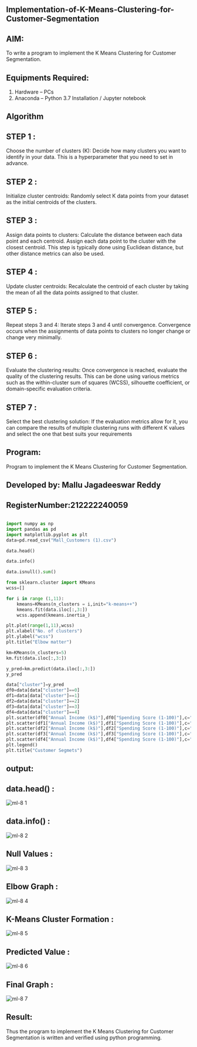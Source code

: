 ## Implementation-of-K-Means-Clustering-for-Customer-Segmentation

## AIM:
To write a program to implement the K Means Clustering for Customer Segmentation.

## Equipments Required:
1. Hardware – PCs
2. Anaconda – Python 3.7 Installation / Jupyter notebook

## Algorithm
## STEP 1 :
Choose the number of clusters (K): Decide how many clusters you want to identify in your data. This is a hyperparameter that you need to set in advance.

## STEP 2 :
Initialize cluster centroids: Randomly select K data points from your dataset as the initial centroids of the clusters.

## STEP 3 :
Assign data points to clusters: Calculate the distance between each data point and each centroid. Assign each data point to the cluster with the closest centroid. This step is typically done using Euclidean distance, but other distance metrics can also be used.

## STEP 4 :
Update cluster centroids: Recalculate the centroid of each cluster by taking the mean of all the data points assigned to that cluster.

## STEP 5 :
Repeat steps 3 and 4: Iterate steps 3 and 4 until convergence. Convergence occurs when the assignments of data points to clusters no longer change or change very minimally.

## STEP 6 :
Evaluate the clustering results: Once convergence is reached, evaluate the quality of the clustering results. This can be done using various metrics such as the within-cluster sum of squares (WCSS), silhouette coefficient, or domain-specific evaluation criteria.

## STEP 7 :
Select the best clustering solution: If the evaluation metrics allow for it, you can compare the results of multiple clustering runs with different K values and select the one that best suits your requirements

## Program:
Program to implement the K Means Clustering for Customer Segmentation.
## Developed by: Mallu Jagadeeswar Reddy
## RegisterNumber:212222240059  
```python

import numpy as np
import pandas as pd
import matplotlib.pyplot as plt
data=pd.read_csv("Mall_Customers (1).csv")

data.head()

data.info()

data.isnull().sum()

from sklearn.cluster import KMeans
wcss=[]

for i in range (1,11):
    kmeans=KMeans(n_clusters = i,init="k-means++")
    kmeans.fit(data.iloc[:,3:])
    wcss.append(kmeans.inertia_)

plt.plot(range(1,11),wcss)
plt.xlabel("No. of clusters")
plt.ylabel("wcss")
plt.title("Elbow matter")

km=KMeans(n_clusters=5)
km.fit(data.iloc[:,3:])

y_pred=km.predict(data.iloc[:,3:])
y_pred

data["cluster"]=y_pred
df0=data[data["cluster"]==0]
df1=data[data["cluster"]==1]
df2=data[data["cluster"]==2]
df3=data[data["cluster"]==3]
df4=data[data["cluster"]==4]
plt.scatter(df0["Annual Income (k$)"],df0["Spending Score (1-100)"],c="red",label="cluster0")
plt.scatter(df1["Annual Income (k$)"],df1["Spending Score (1-100)"],c="black",label="cluster1")
plt.scatter(df2["Annual Income (k$)"],df2["Spending Score (1-100)"],c="blue",label="cluster2")
plt.scatter(df3["Annual Income (k$)"],df3["Spending Score (1-100)"],c="green",label="cluster3")
plt.scatter(df4["Annual Income (k$)"],df4["Spending Score (1-100)"],c="magenta",label="cluster4")
plt.legend()
plt.title("Customer Segmets")
```

## output:

## data.head() :



![ml-8 1](https://github.com/jagadeeshreddy561/Implementation-of-K-Means-Clustering-for-Customer-Segmentation/assets/120623104/73ba80fc-def3-4fe7-9546-34b300548ad6)


## data.info() :


![ml-8 2](https://github.com/jagadeeshreddy561/Implementation-of-K-Means-Clustering-for-Customer-Segmentation/assets/120623104/9a43b4db-c57f-4783-8de0-65383e91a14a)



## Null Values :


![ml-8 3](https://github.com/jagadeeshreddy561/Implementation-of-K-Means-Clustering-for-Customer-Segmentation/assets/120623104/d073f745-dbfa-4550-bd70-6b8d78548a82)



## Elbow Graph :


![ml-8 4](https://github.com/jagadeeshreddy561/Implementation-of-K-Means-Clustering-for-Customer-Segmentation/assets/120623104/c2e979a2-5703-4ce4-9f20-085907f06216)


## K-Means Cluster Formation :


![ml-8 5](https://github.com/jagadeeshreddy561/Implementation-of-K-Means-Clustering-for-Customer-Segmentation/assets/120623104/f44947ca-9531-48bb-8bb3-fe6bf3cd4087)


## Predicted Value :


![ml-8 6](https://github.com/jagadeeshreddy561/Implementation-of-K-Means-Clustering-for-Customer-Segmentation/assets/120623104/c9381a26-3358-4cc2-93d9-dfd12e1a9894)



## Final Graph :

![ml-8 7](https://github.com/jagadeeshreddy561/Implementation-of-K-Means-Clustering-for-Customer-Segmentation/assets/120623104/2a80c091-9132-46a6-8960-eca6427db035)




## Result:
Thus the program to implement the K Means Clustering for Customer Segmentation is written and verified using python programming.

